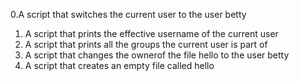 0.A script that switches the current user to the user betty
1. A script that prints the effective username of the current user
2. A script that prints all the groups the current user is part of
3. A script that changes the ownerof the file hello to the user betty
4. A script that creates an empty file called hello

